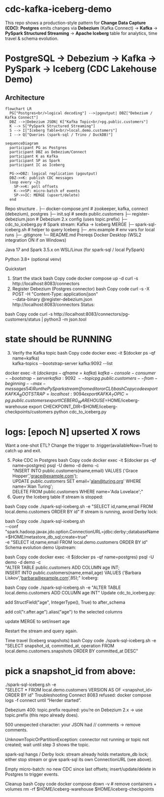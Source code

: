 # cdc-kafka-iceberg-demo
This repo shows a production-style pattern for **Change Data Capture (CDC)**:
**Postgres** emits changes via **Debezium** (Kafka Connect) → **Kafka** →
**PySpark Structured Streaming** → **Apache Iceberg** table for analytics, time travel & schema evolution.
# PostgreSQL → Debezium → Kafka → PySpark → Iceberg (CDC Lakehouse Demo)



## Architecture

```mermaid
flowchart LR
  PG["Postgres<br/>logical decoding"] -->|pgoutput| DBZ["Debezium / Kafka Connect"]
  DBZ -->|Debezium JSON| K["Kafka Topic<br/>pg.public.customers"]
  K --> S["PySpark Structured Streaming"]
  S --> I["Iceberg Table<br/>local.demo.customers"]
  I --> Q["Queries (spark-sql / Trino / DuckDB)"]
```

```mermaid
sequenceDiagram
  participant PG as Postgres
  participant DBZ as Debezium/Connect
  participant K as Kafka
  participant SP as Spark
  participant IC as Iceberg

  PG->>DBZ: logical replication (pgoutput)
  DBZ->>K: publish CDC messages
  loop every ~2s
    SP->>K: poll offsets
    K-->>SP: micro-batch of events
    SP->>IC: MERGE (upsert/delete)
  end
```
Repo structure
.
├─ docker-compose.yml            # zookeeper, kafka, connect (debezium), postgres
├─ init.sql                      # seeds public.customers
├─ register-debezium.json        # Debezium 2.x config (uses topic.prefix)
├─ cdc_to_iceberg.py             # Spark stream: Kafka → Iceberg MERGE
├─ spark-sql-iceberg.sh          # helper to query Iceberg
├─ .env.example                  # env vars for local runs
├─ .gitignore
└─ README.md
Prereqs
Docker Desktop (WSL2 integration ON if on Windows)

Java 17 and Spark 3.5.x on WSL/Linux (for spark-sql / local PySpark)

Python 3.8+ (optional venv)

Quickstart
1) Start the stack
bash
Copy code
docker compose up -d
curl -s http://localhost:8083/connectors
2) Register Debezium (Postgres connector)
bash
Copy code
curl -s -X POST -H "Content-Type: application/json" \
  --data-binary @register-debezium.json \
  http://localhost:8083/connectors
Status:

bash
Copy code
curl -s http://localhost:8083/connectors/pg-customers/status | python3 -m json.tool
# state should be RUNNING
3) Verify the Kafka topic
bash
Copy code
docker exec -it $(docker ps -qf name=kafka) \
  kafka-topics --bootstrap-server kafka:9092 --list

docker exec -it $(docker ps -qf name=kafka) \
  kafka-console-consumer --bootstrap-server kafka:9092 \
  --topic pg.public.customers --from-beginning --max-messages 5
4) Run the PySpark stream (from editor or CLI)
bash
Copy code
export KAFKA_BOOTSTRAP=localhost:9094
export KAFKA_TOPIC=pg.public.customers
export ICEBERG_WAREHOUSE=$HOME/iceberg-warehouse
export CHECKPOINT_DIR=$HOME/iceberg-checkpoints/customers
python cdc_to_iceberg.py
# logs: [epoch N] upserted X rows
Want a one-shot ETL? Change the trigger to .trigger(availableNow=True) to catch up and exit.

5) Poke CDC in Postgres
bash
Copy code
docker exec -it $(docker ps -qf name=postgres) psql -U demo -d demo -c \
"INSERT INTO public.customers(name,email) VALUES ('Grace Hopper','grace@example.com'); \
 UPDATE public.customers SET email='alan@turing.org' WHERE name='Alan Turing'; \
 DELETE FROM public.customers WHERE name='Ada Lovelace';"
6) Query the Iceberg table
If stream is stopped:

bash
Copy code
./spark-sql-iceberg.sh -e "SELECT id,name,email FROM local.demo.customers ORDER BY id"
If stream is running, avoid Derby lock:

bash
Copy code
./spark-sql-iceberg.sh \
  --conf "spark.hadoop.javax.jdo.option.ConnectionURL=jdbc:derby:;databaseName=$HOME/metastore_db_sql;create=true" \
  -e "SELECT id,name,email FROM local.demo.customers ORDER BY id"
Schema evolution demo
Upstream:

bash
Copy code
docker exec -it $(docker ps -qf name=postgres) psql -U demo -d demo -c \
"ALTER TABLE public.customers ADD COLUMN age INT; \
 INSERT INTO public.customers(name,email,age) VALUES ('Barbara Liskov','barbara@example.com',85);"
Iceberg:

bash
Copy code
./spark-sql-iceberg.sh -e "ALTER TABLE local.demo.customers ADD COLUMN age INT"
Update cdc_to_iceberg.py:

add StructField("age", IntegerType(), True) to after_schema

add col("r.after.age").alias("age") to the selected columns

update MERGE to set/insert age

Restart the stream and query again.

Time travel (Iceberg snapshots)
bash
Copy code
./spark-sql-iceberg.sh -e \
"SELECT snapshot_id, committed_at, operation FROM local.demo.customers.snapshots ORDER BY committed_at DESC"

# pick a snapshot_id from above:
./spark-sql-iceberg.sh -e \
"SELECT * FROM local.demo.customers VERSION AS OF <snapshot_id> ORDER BY id"
Troubleshooting
Connect 8083 refused: docker compose logs -f connect until “Herder started”.

Debezium 400: topic.prefix required: you’re on Debezium 2.x → use topic.prefix (this repo already does).

500 unexpected character: your JSON had // comments → remove comments.

UnknownTopicOrPartitionException: connector not running or topic not created; wait until step 3 shows the topic.

spark-sql hangs / Derby lock: stream already holds metastore_db lock; either stop stream or give spark-sql its own ConnectionURL (see above).

Empty micro-batch: no new CDC since last offsets; insert/update/delete in Postgres to trigger events.

Cleanup
bash
Copy code
docker compose down -v    # remove containers + volumes
rm -rf $HOME/iceberg-warehouse $HOME/iceberg-checkpoints